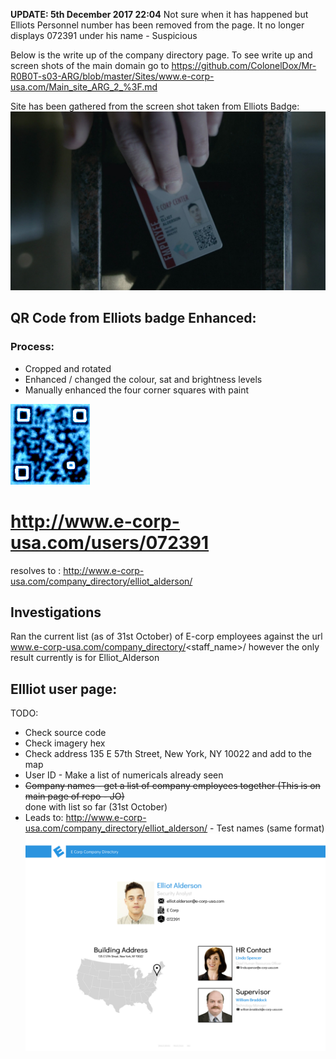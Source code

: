 **UPDATE: 5th December 2017 22:04** Not sure when it has happened but Elliots Personnel number has been removed from the page. It no longer displays 072391 under his name - Suspicious


Below is the write up of the company directory page. 
To see write up and screen shots of the main domain go to https://github.com/ColonelDox/Mr-R0B0T-s03-ARG/blob/master/Sites/www.e-corp-usa.com/Main_site_ARG_2_%3F.md

Site has been gathered from the screen shot taken from Elliots Badge:
![Image of Elliots Badge](https://github.com/ColonelDox/Mr-R0B0T-s03-ARG/blob/master/Sites/www.e-corp-usa.com/Elliots_ID_badge.jpg)


## QR Code from Elliots badge Enhanced:
### Process:
* Cropped and rotated
* Enhanced / changed  the colour, sat and brightness levels
* Manually enhanced the four corner squares with paint

![Image of Elliots Badge](https://github.com/ColonelDox/Mr-R0B0T-s03-ARG/blob/master/Sites/www.e-corp-usa.com/Elliots_QR-Enhanced.png)

# http://www.e-corp-usa.com/users/072391
resolves to : http://www.e-corp-usa.com/company_directory/elliot_alderson/

Investigations
---------------

Ran the current list (as of 31st October) of E-corp employees against the url www.e-corp-usa.com/company_directory/<staff_name>/ however the only result currently is for Elliot_Alderson

## Ellliot user page:
TODO:
* Check source code
* Check imagery hex
* Check address 135 E 57th Street, New York, NY 10022 and add to the map
* User ID - Make a list of numericals already seen
* ~~Company names - get a list of company employees together (This is on main page of repo - JO)~~\
 done with list so far (31st October) 
* Leads to: http://www.e-corp-usa.com/company_directory/elliot_alderson/ - Test names (same format)
![E-Corp Website ](https://github.com/ColonelDox/Mr-R0B0T-s03-ARG/blob/master/Sites/www.e-corp-usa.com/screenshot-www.e-corp-usa.com-2017-10-31-10-36-05.png)

